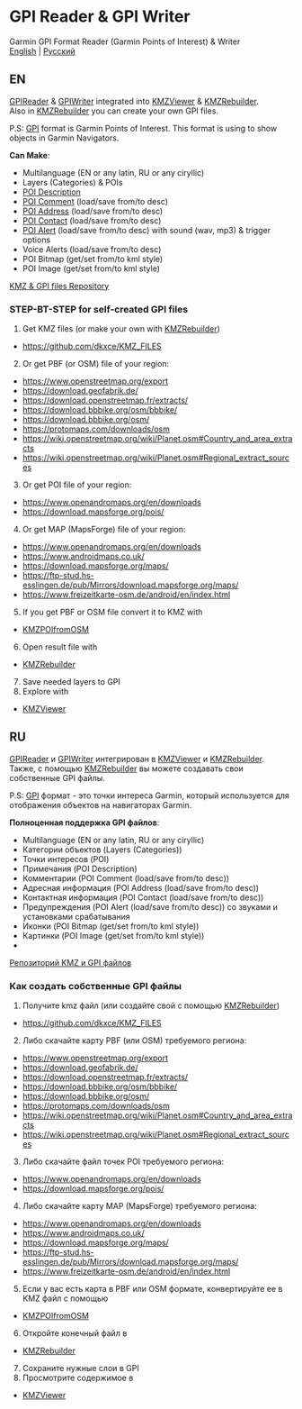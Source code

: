 # GPI Reader & GPI Writer

Garmin GPI Format Reader (Garmin Points of Interest) & Writer     
[English](https://github.com/dkxce/GPIReader#EN) | [Русский](https://github.com/dkxce/GPIReader#RU)

## EN

[GPIReader](https://github.com/dkxce/KMZRebuilder/blob/master/GPIReader.cs) & [GPIWriter](https://github.com/dkxce/KMZRebuilder/blob/master/GPIReader.cs) integrated into [KMZViewer](https://github.com/dkxce/KMZViewer) & [KMZRebuilder](https://github.com/dkxce/KMZRebuilder).    
Also in [KMZRebuilder](https://github.com/dkxce/KMZRebuilder) you can create your own GPI files.

P.S: [GPI](https://www.gpsbabel.org/htmldoc-1.6.0/fmt_garmin_gpi.html) format is Garmin Points of Interest. This format is using to show objects in Garmin Navigators. 

**Can Make**:
- Multilanguage (EN or any latin, RU or any ciryllic)
- Layers (Categories) & POIs 
- [POI Description](https://github.com/dkxce/KMZRebuilder/blob/master/bin/Debug/gpiwriter_comaddcon_help.txt)
- [POI Comment](https://github.com/dkxce/KMZRebuilder/blob/master/bin/Debug/gpiwriter_comaddcon_help.txt) (load/save from/to desc)
- [POI Address](https://github.com/dkxce/KMZRebuilder/blob/master/bin/Debug/gpiwriter_comaddcon_help.txt) (load/save from/to desc)
- [POI Contact](https://github.com/dkxce/KMZRebuilder/blob/master/bin/Debug/gpiwriter_comaddcon_help.txt) (load/save from/to desc)
- [POI Alert](https://github.com/dkxce/KMZRebuilder/blob/master/bin/Debug/gpiwriter_alert_help.txt) (load/save from/to desc) with sound (wav, mp3) & trigger options
- Voice Alerts (load/save from/to desc)     
- POI Bitmap (get/set from/to kml style)
- POI Image (get/set from/to kml style)     

[KMZ & GPI files Repository](https://github.com/dkxce/KMZ_FILES) 

### STEP-BT-STEP for self-created GPI files

1. Get KMZ files (or make your own with [KMZRebuilder](https://github.com/dkxce/KMZRebuilder))
- https://github.com/dkxce/KMZ_FILES
2. Or get PBF (or OSM) file of your region:
- https://www.openstreetmap.org/export
- https://download.geofabrik.de/
- https://download.openstreetmap.fr/extracts/
- https://download.bbbike.org/osm/bbbike/
- https://download.bbbike.org/osm/
- https://protomaps.com/downloads/osm
- https://wiki.openstreetmap.org/wiki/Planet.osm#Country_and_area_extracts
- https://wiki.openstreetmap.org/wiki/Planet.osm#Regional_extract_sources
3. Or get POI file of your region:
- https://www.openandromaps.org/en/downloads
- https://download.mapsforge.org/pois/
4. Or get MAP (MapsForge) file of your region:
- https://www.openandromaps.org/en/downloads
- https://www.androidmaps.co.uk/
- https://download.mapsforge.org/maps/
- https://ftp-stud.hs-esslingen.de/pub/Mirrors/download.mapsforge.org/maps/
- https://www.freizeitkarte-osm.de/android/en/index.html
5. If you get PBF or OSM file convert it to KMZ with
- [KMZPOIfromOSM](https://github.com/dkxce/KMZPOIfromOSM)
6. Open result file with
- [KMZRebuilder](https://github.com/dkxce/KMZRebuilder)
7. Save needed layers to GPI 
8. Explore with
- [KMZViewer](https://github.com/dkxce/KMZViewer) 

## RU

[GPIReader](https://github.com/dkxce/KMZRebuilder/blob/master/GPIReader.cs) и [GPIWriter](https://github.com/dkxce/KMZRebuilder/blob/master/GPIReader.cs) интегрирован в [KMZViewer](https://github.com/dkxce/KMZViewer) и [KMZRebuilder](https://github.com/dkxce/KMZRebuilder).    
Также, с помощью [KMZRebuilder](https://github.com/dkxce/KMZRebuilder) вы можете создавать свои собственные GPI файлы.

P.S: [GPI](https://www.gpsbabel.org/htmldoc-1.6.0/fmt_garmin_gpi.html) формат - это точки интереса Garmin, который используется для отображения объектов на навигаторах Garmin.

**Полноценная поддержка GPI файлов**:
- Multilanguage (EN or any latin, RU or any ciryllic)
- Категории объектов (Layers (Categories))
- Точки интересов (POI)
- Примечания (POI Description)
- Комментарии (POI Comment (load/save from/to desc))
- Адресная информация (POI Address (load/save from/to desc))
- Контактная информация (POI Contact (load/save from/to desc))
- Предупреждения (POI Alert (load/save from/to desc)) со звуками и установками срабатывания
- Иконки (POI Bitmap (get/set from/to kml style))
- Картинки (POI Image (get/set from/to kml style))    
- 
[Репозиторий KMZ и GPI файлов](https://github.com/dkxce/KMZ_FILES)     

### Как создать собственные GPI файлы

1. Получите kmz файл (или создайте свой с помощью [KMZRebuilder](https://github.com/dkxce/KMZRebuilder))
- https://github.com/dkxce/KMZ_FILES
2. Либо скачайте карту PBF (или OSM) требуемого региона:
- https://www.openstreetmap.org/export
- https://download.geofabrik.de/
- https://download.openstreetmap.fr/extracts/
- https://download.bbbike.org/osm/bbbike/
- https://download.bbbike.org/osm/
- https://protomaps.com/downloads/osm
- https://wiki.openstreetmap.org/wiki/Planet.osm#Country_and_area_extracts
- https://wiki.openstreetmap.org/wiki/Planet.osm#Regional_extract_sources
3. Либо скачайте файл точек POI требуемого региона:
- https://www.openandromaps.org/en/downloads
- https://download.mapsforge.org/pois/
4. Либо скачайте карту MAP (MapsForge) требуемого региона:
- https://www.openandromaps.org/en/downloads
- https://www.androidmaps.co.uk/
- https://download.mapsforge.org/maps/
- https://ftp-stud.hs-esslingen.de/pub/Mirrors/download.mapsforge.org/maps/
- https://www.freizeitkarte-osm.de/android/en/index.html
5. Если у вас есть карта в PBF или OSM формате, конвертируйте ее в KMZ файл с помощью
- [KMZPOIfromOSM](https://github.com/dkxce/KMZPOIfromOSM)
6. Откройте конечный файл в
- [KMZRebuilder](https://github.com/dkxce/KMZRebuilder)
7. Сохраните нужные слои в GPI 
8. Просмотрите содержимое в
- [KMZViewer](https://github.com/dkxce/KMZViewer) 

